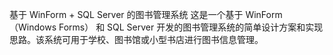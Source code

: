 基于 WinForm + SQL Server 的图书管理系统
这是一个基于 WinForm（Windows Forms） 和 SQL Server 开发的图书管理系统的简单设计方案和实现思路。该系统可用于学校、图书馆或小型书店进行图书信息管理。
